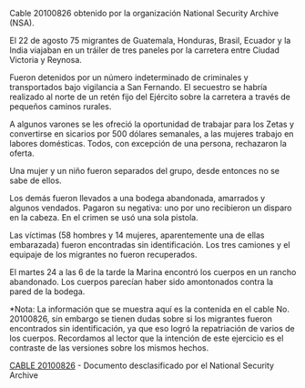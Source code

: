 <p>Cable 20100826 obtenido por la organización National Security Archive (NSA).</p> 
<p>El 22 de agosto 75 migrantes de Guatemala, Honduras, Brasil, Ecuador y la India viajaban en un tráiler de tres paneles por la carretera entre Ciudad Victoria y Reynosa.</p>
<p>Fueron detenidos por un número indeterminado de criminales y transportados bajo vigilancia a San Fernando. El secuestro se habría realizado al norte de un retén fijo del Ejército sobre la carretera a través de pequeños caminos rurales. </p>
<p>A algunos varones se les ofreció la oportunidad de trabajar para los Zetas y convertirse en sicarios por 500 dólares semanales, a las mujeres trabajo en labores domésticas. Todos, con excepción de una persona, rechazaron la oferta.</p>
<p>Una mujer y un niño fueron separados del grupo, desde entonces no se sabe de ellos.</p>
<p>Los demás fueron llevados a una bodega abandonada, amarrados y algunos vendados. Pagaron su negativa: uno por uno recibieron un disparo en la cabeza. En el crimen se usó una sola pistola.</p>
<p>Las víctimas (58 hombres y 14 mujeres, aparentemente una de ellas embarazada) fueron encontradas sin identificación. Los tres camiones y el equipaje de los migrantes no fueron recuperados.</p>
<p>El martes 24 a las 6 de la tarde la Marina encontró los cuerpos en un rancho abandonado. Los cuerpos parecían haber sido amontonados contra la pared de la bodega.</p>
<p>*Nota: La información que se muestra aquí es la contenida en el cable No. 20100826, sin embargo se tienen dudas sobre si los migrantes fueron encontrados sin identificación, ya que eso logró la repatriación de varios de los cuerpos. Recordamos al lector que la intención de este ejercicio es el contraste de las versiones sobre los mismos hechos.</p>

<p><a href="http://www2.gwu.edu/~nsarchiv/NSAEBB/NSAEBB445/docs/20100826.pdf" target="_blank">CABLE 20100826</a> - Documento desclasificado por el National Security Archive</p>

